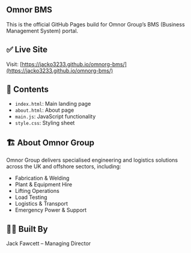 ## Omnor BMS

This is the official GitHub Pages build for Omnor Group’s BMS (Business Management System) portal.

## ✅ Live Site
Visit: [https://jacko3233.github.io/omnorg-bms/](https://jacko3233.github.io/omnorg-bms/)

## 📁 Contents
- `index.html`: Main landing page
- `about.html`: About page
- `main.js`: JavaScript functionality
- `style.css`: Styling sheet

## 🏗 About Omnor Group
Omnor Group delivers specialised engineering and logistics solutions across the UK and offshore sectors, including:
- Fabrication & Welding
- Plant & Equipment Hire
- Lifting Operations
- Load Testing
- Logistics & Transport
- Emergency Power & Support

## 👷‍♂️ Built By
Jack Fawcett – Managing Director

